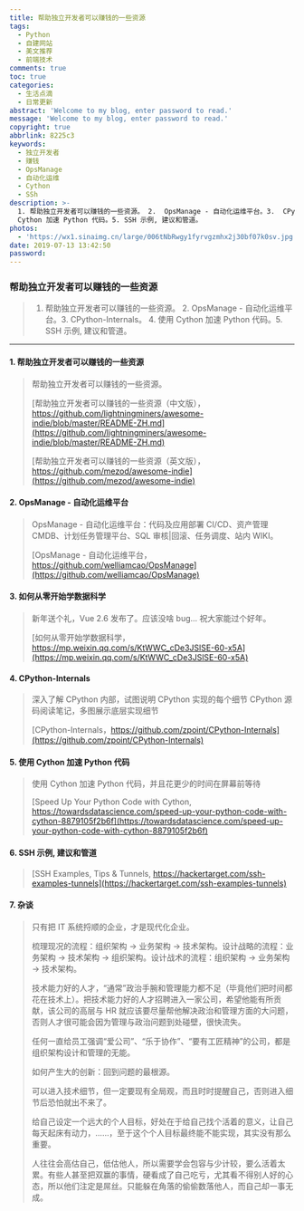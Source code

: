 ```yaml
---
title: 帮助独立开发者可以赚钱的一些资源
tags:
  - Python
  - 自建网站
  - 美文推荐
  - 前端技术
comments: true
toc: true
categories:
  - 生活点滴
  - 日常更新
abstract: 'Welcome to my blog, enter password to read.'
message: 'Welcome to my blog, enter password to read.'
copyright: true
abbrlink: 8225c3
keywords:
  - 独立开发者
  - 赚钱
  - OpsManage
  - 自动化运维
  - Cython
  - SSh
description: >-
  1. 帮助独立开发者可以赚钱的一些资源。 2.  OpsManage - 自动化运维平台。3.  CPython-Internals。 4. 使用
  Cython 加速 Python 代码。5. SSH 示例, 建议和管道。
photos:
  - 'https://wx1.sinaimg.cn/large/006tNbRwgy1fyrvgzmhx2j30bf07k0sv.jpg'
date: 2019-07-13 13:42:50
password:
---
```

<script type="text/javascript" src="/js/src/bai.js"></script>

### 帮助独立开发者可以赚钱的一些资源
>  1. 帮助独立开发者可以赚钱的一些资源。 2.  OpsManage - 自动化运维平台。3.  CPython-Internals。 4. 使用 Cython 加速 Python 代码。5. SSH 示例, 建议和管道。

---
#### 1. 帮助独立开发者可以赚钱的一些资源
> 帮助独立开发者可以赚钱的一些资源。
>
> [帮助独立开发者可以赚钱的一些资源（中文版），https://github.com/lightningminers/awesome-indie/blob/master/README-ZH.md](https://github.com/lightningminers/awesome-indie/blob/master/README-ZH.md)
>
> [帮助独立开发者可以赚钱的一些资源（英文版），https://github.com/mezod/awesome-indie](https://github.com/mezod/awesome-indie)

#### 2. OpsManage - 自动化运维平台
> OpsManage - 自动化运维平台：代码及应用部署 CI/CD、资产管理 CMDB、计划任务管理平台、SQL 审核|回滚、任务调度、站内 WIKI。
>
> [OpsManage - 自动化运维平台，https://github.com/welliamcao/OpsManage](https://github.com/welliamcao/OpsManage)

#### 3. 如何从零开始学数据科学
> 新年送个礼，Vue 2.6 发布了。应该没啥 bug... 祝大家能过个好年。
>
> [如何从零开始学数据科学，https://mp.weixin.qq.com/s/KtWWC_cDe3JSlSE-60-x5A](https://mp.weixin.qq.com/s/KtWWC_cDe3JSlSE-60-x5A)

#### 4. CPython-Internals
> 深入了解 CPython 内部，试图说明 CPython 实现的每个细节 CPython 源码阅读笔记，多图展示底层实现细节
>
> [CPython-Internals，https://github.com/zpoint/CPython-Internals](https://github.com/zpoint/CPython-Internals)

#### 5. 使用 Cython 加速 Python 代码
> 使用 Cython 加速 Python 代码，并且花更少的时间在屏幕前等待
>
> [Speed Up Your Python Code with Cython, https://towardsdatascience.com/speed-up-your-python-code-with-cython-8879105f2b6f](https://towardsdatascience.com/speed-up-your-python-code-with-cython-8879105f2b6f)

#### 6. SSH 示例, 建议和管道
>
> [SSH Examples, Tips & Tunnels, https://hackertarget.com/ssh-examples-tunnels](https://hackertarget.com/ssh-examples-tunnels)


#### 7. 杂谈
> 只有把 IT 系统捋顺的企业，才是现代化企业。
>
> 梳理现况的流程：组织架构 -> 业务架构 -> 技术架构。设计战略的流程：业务架构 -> 技术架构 -> 组织架构。设计战术的流程：组织架构 -> 业务架构 -> 技术架构。 ​​​​
>
> 技术能力好的人才，“通常”政治手腕和管理能力都不足（毕竟他们把时间都花在技术上）。把技术能力好的人才招聘进入一家公司，希望他能有所贡献，该公司的高层与 HR 就应该要尽量帮他解决政治和管理方面的大问题，否则人才很可能会因为管理与政治问题到处碰壁，很快流失。 ​​​​
>
> 任何一直给员工强调“爱公司”、“乐于协作”、“要有工匠精神”的公司，都是组织架构设计和管理的无能。 ​​​​
>
> 如何产生大的创新：回到问题的最根源。 ​​​​
>
> 可以进入技术细节，但一定要现有全局观，而且时时提醒自己，否则进入细节后恐怕就出不来了。
>
> 给自己设定一个远大的个人目标，好处在于给自己找个活着的意义，让自己每天起床有动力，……，至于这个个人目标最终能不能实现，其实没有那么重要。 ​​​​
>
> 人往往会高估自己，低估他人，所以需要学会包容与少计较，要么活着太累。有些人甚至把双赢的事情，硬看成了自己吃亏，尤其看不得别人好的心态，所以他们注定是屌丝。只能躲在角落的偷偷数落他人，而自己却一事无成。
